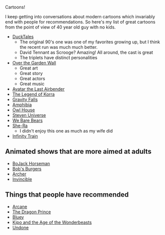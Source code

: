 Cartoons!

I keep getting into conversations about modern cartoons which invariably end with people for recommendations. So here's my list of great cartoons from the point of view of 40 year old guy with no kids. 

* [DuckTales](https://en.wikipedia.org/wiki/DuckTales_(2017_TV_series))
    * The original 90's one was one of my favorites growing up, but I think the recent run was much much better.
    * David Tennant as Scrooge? Amazing! All around, the cast is great
    * The triplets have distinct personalities
* [Over the Garden Wall](https://en.wikipedia.org/wiki/Over_the_Garden_Wall)
    * Great art
    * Great story
    * Great actors
    * Great music
* [Avatar the Last Airbender](https://en.wikipedia.org/wiki/Avatar:_The_Last_Airbender)
* [The Legend of Korra](https://en.wikipedia.org/wiki/The_Legend_of_Korra)
* [Gravity Falls](https://en.wikipedia.org/wiki/Gravity_Falls)
* [Amphibia](https://en.wikipedia.org/wiki/Amphibia_(TV_series))
* [Owl House](https://en.wikipedia.org/wiki/The_Owl_House)
* [Steven Universe](https://en.wikipedia.org/wiki/Steven_Universe)
* [We Bare Bears](https://en.wikipedia.org/wiki/We_Bare_Bears)
* [She-Ra](https://en.wikipedia.org/wiki/She-Ra_and_the_Princesses_of_Power)
    * I didn't enjoy this one as much as my wife did
* [Infinity Train](https://en.wikipedia.org/wiki/Infinity_Train)

## Animated shows that are more aimed at adults

* [BoJack Horseman](https://en.wikipedia.org/wiki/BoJack_Horseman)
* [Bob's Burgers](https://en.wikipedia.org/wiki/Bob%27s_Burgers)
* [Archer](https://en.wikipedia.org/wiki/Archer_(2009_TV_series))
* [Invincible](https://en.wikipedia.org/wiki/Invincible_(TV_series))

## Things that people have recommended

* [Arcane](https://en.wikipedia.org/wiki/Arcane_(TV_series))
* [The Dragon Prince](https://en.wikipedia.org/wiki/The_Dragon_Prince)
* [Bluey](https://en.wikipedia.org/wiki/Bluey_(2018_TV_series))
* [Kipo and the Age of the Wonderbeasts](https://en.wikipedia.org/wiki/Kipo_and_the_Age_of_Wonderbeasts)
* [Undone](https://en.wikipedia.org/wiki/Undone_(TV_series))
